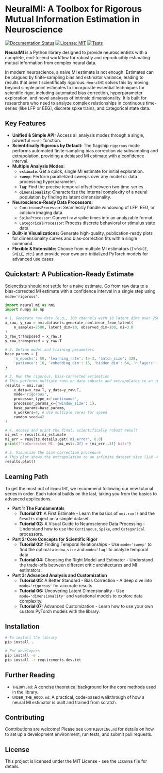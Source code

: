 # NeuralMI: A Toolbox for Rigorous Mutual Information Estimation in Neuroscience

[![Documentation Status](https://img.shields.io/badge/docs-latest-brightgreen)](https://eslam-abdelaleem.github.io/NeuralMI/)
[![License: MIT](https://img.shields.io/badge/License-MIT-yellow.svg)](https://opensource.org/licenses/MIT)
[![Tests](https://github.com/eslam-abdelaleem/NeuralMI/actions/workflows/tests.yml/badge.svg)](https://github.com/eslam-abdelaleem/NeuralMI/actions/workflows/tests.yml)

**NeuralMI** is a Python library designed to provide neuroscientists with a complete, end-to-end workflow for robustly and reproducibly estimating mutual information from complex neural data.

In modern neuroscience, a naive MI estimate is not enough. Estimates can be plagued by finite-sampling bias and estimator variance, leading to results that aren't scientifically rigorous. `NeuralMI` solves this by moving beyond simple point estimates to incorporate essential techniques for scientific rigor, including automated bias correction, hyperparameter exploration, and novel analyses of intrinsic dimensionality. It is built for researchers who need to analyze complex relationships in continuous time-series (like LFP or EEG), discrete spike trains, and categorical state data.

## Key Features

* **Unified & Simple API:** Access all analysis modes through a single, powerful `run()` function.
* **Scientifically Rigorous by Default:** The flagship `rigorous` mode performs automated finite-sampling bias correction via subsampling and extrapolation, providing a debiased MI estimate with a confidence interval.
* **Multiple Analysis Modes:**
    * **`estimate`**: Get a quick, single MI estimate for initial exploration.
    * **`sweep`**: Perform parallelized sweeps over any model or data processing hyperparameter.
    * **`lag`**: Find the precise temporal offset between two time-series.
    * **`dimensionality`**: Characterize the internal complexity of a neural population by finding its latent dimensionality.
* **Neuroscience-Ready Data Processors:**
    * `ContinuousProcessor`: Seamlessly handle windowing of LFP, EEG, or calcium imaging data.
    * `SpikeProcessor`: Convert raw spike times into an analyzable format.
    * `CategoricalProcessor`: Process discrete behavioral or stimulus state data.
* **Built-in Visualizations:** Generate high-quality, publication-ready plots for dimensionality curves and bias-correction fits with a single command.
* **Flexible & Extensible:** Choose from multiple MI estimators (`InfoNCE`, `SMILE`, etc.) and provide your own pre-initialized PyTorch models for advanced use cases.

## Quickstart: A Publication-Ready Estimate
Scienctists should not settle for a naive estimate. Go from raw data to a bias-corrected MI estimate with a confidence interval in a single step using `mode='rigorous'`.

```python
import neural_mi as nmi
import numpy as np

# 1. Generate raw data (e.g., 100 channels with 10 latent dims over 2500 timepoints)
x_raw, y_raw = nmi.datasets.generate_nonlinear_from_latent(
    n_samples=2500, latent_dim=10, observed_dim=100, mi=3.0
)
x_raw_transposed = x_raw.T
y_raw_transposed = y_raw.T

# 2. Define model and training parameters
base_params = {
    'n_epochs': 50, 'learning_rate': 1e-3, 'batch_size': 128,
    'patience': 10, 'embedding_dim': 16, 'hidden_dim': 64, 'n_layers': 2
}

# 3. Run the rigorous, bias-corrected estimation
# This performs multiple runs on data subsets and extrapolates to an infinite-data estimate.
results = nmi.run(
    x_data=x_raw.T, y_data=y_raw.T,
    mode='rigorous',
    processor_type_x='continuous',
    processor_params_x={'window_size': 1},
    base_params=base_params,
    n_workers=4, # Use multiple cores for speed
    random_seed=42
)

# 4. Access and print the final, scientifically robust result
mi_est = results.mi_estimate
mi_err = results.details.get('mi_error', 0.0)
print(f"\nCorrected MI: {mi_est:.3f} ± {mi_err:.3f} bits")

# 5. Visualize the bias-correction procedure
# This plot shows the extrapolation to an infinite dataset size (1/N -> 0).
results.plot()
```

## Learning Path
To get the most out of `NeuralMI`, we recommend following our new tutorial series in order. Each tutorial builds on the last, taking you from the basics to advanced applications.

- **Part 1: The Fundamentals**
    - **Tutorial 01:** A First Estimate - Learn the basics of `nmi.run()` and the `Results` object on a simple dataset.
    - **Tutorial 02:** A Visual Guide to Neuroscience Data Processing  - Understand how to use the `Continuous`, `Spike`, and `Categorical` processors.
- **Part 2: Core Concepts for Scientific Rigor**
    - **Tutorial 03:** Finding Temporal Relationships - Use `mode='sweep'` to find the optimal `window_size` and `mode='lag'` to analyze temporal data.
    - **Tutorial 04:** Choosing the Right Model and Estimator - Understand the trade-offs between different critic architectures and MI estimators.
- **Part 3: Advanced Analysis and Customization**
    - **Tutorial 05:** A Better Standard - Bias Correction - A deep dive into `mode='rigorous'` for accurate results.
    - **Tutorial 06:** Uncovering Latent Dimensionality - Use `mode='dimensionality'` and variational models to explore data complexity.
    - **Tutorial 07:** Advanced Customization - Learn how to use your own custom PyTorch models with the library.

## Installation
```bash
# To install the library
pip install .

# For developers
pip install -e .
pip install -r requirements-dev.txt
```

## Further Reading
- `THEORY.md`: A concise theoretical background for the core methods used in the library.
- `UNDER_THE_HOOD.md`: A practical, code-based walkthrough of how a neural MI estimator is built and trained from scratch.

## Contributing
Contributions are welcome! Please see ```CONTRIBUTING.md``` for details on how to set up a development environment, run tests, and submit pull requests.

## License
This project is licensed under the MIT License - see the ```LICENSE``` file for details.